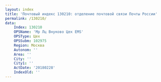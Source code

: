 ```yaml
---
layout: index
title: 'Почтовый индекс 130210: отделение почтовой связи Почты России'
permalink: /130210/
data:
    Index: 130210
    OPSName: 'Мр Лц Внуково Цех EMS'
    OPSType: Цех
    OPSSubm: 102975
    Region: Москва
    Autonom: ''
    Area: ''
    City: ''
    City1: ''
    ActDate: '20180228'
    IndexOld: ''
---
```

